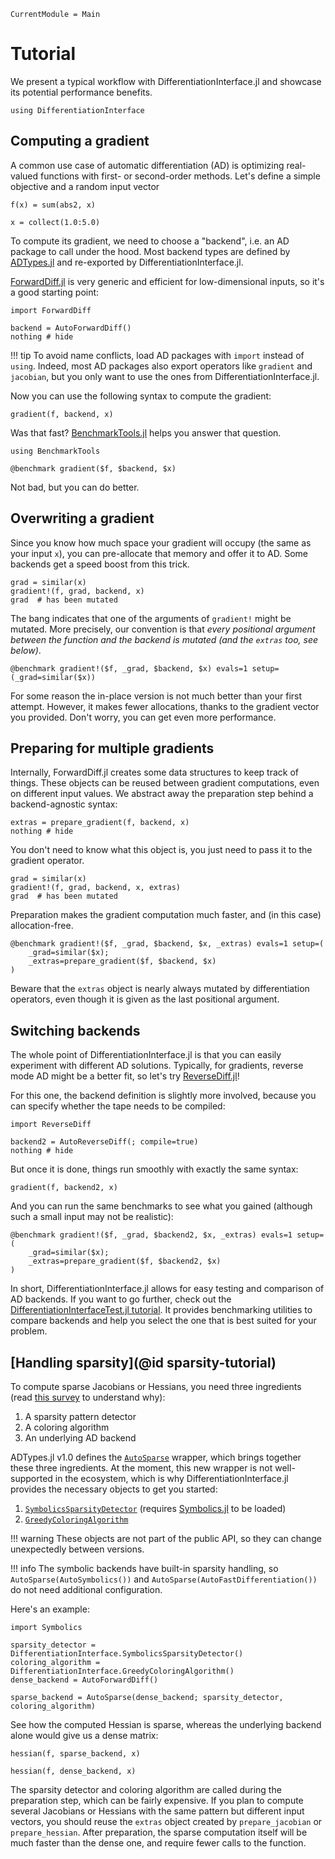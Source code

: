 ```@meta
CurrentModule = Main
```

# Tutorial

We present a typical workflow with DifferentiationInterface.jl and showcase its potential performance benefits.

```@example tuto
using DifferentiationInterface
```

## Computing a gradient

A common use case of automatic differentiation (AD) is optimizing real-valued functions with first- or second-order methods.
Let's define a simple objective and a random input vector

```@example tuto
f(x) = sum(abs2, x)

x = collect(1.0:5.0)
```

To compute its gradient, we need to choose a "backend", i.e. an AD package to call under the hood.
Most backend types are defined by [ADTypes.jl](https://github.com/SciML/ADTypes.jl) and re-exported by DifferentiationInterface.jl.

[ForwardDiff.jl](https://github.com/JuliaDiff/ForwardDiff.jl) is very generic and efficient for low-dimensional inputs, so it's a good starting point:

```@example tuto
import ForwardDiff

backend = AutoForwardDiff()
nothing # hide
```

!!! tip
    To avoid name conflicts, load AD packages with `import` instead of `using`.
    Indeed, most AD packages also export operators like `gradient` and `jacobian`, but you only want to use the ones from DifferentiationInterface.jl.

Now you can use the following syntax to compute the gradient:

```@example tuto
gradient(f, backend, x)
```

Was that fast?
[BenchmarkTools.jl](https://github.com/JuliaCI/BenchmarkTools.jl) helps you answer that question.

```@example tuto
using BenchmarkTools

@benchmark gradient($f, $backend, $x)
```

Not bad, but you can do better.

## Overwriting a gradient

Since you know how much space your gradient will occupy (the same as your input `x`), you can pre-allocate that memory and offer it to AD.
Some backends get a speed boost from this trick.

```@example tuto
grad = similar(x)
gradient!(f, grad, backend, x)
grad  # has been mutated
```

The bang indicates that one of the arguments of `gradient!` might be mutated.
More precisely, our convention is that _every positional argument between the function and the backend is mutated (and the `extras` too, see below)_.

```@example tuto
@benchmark gradient!($f, _grad, $backend, $x) evals=1 setup=(_grad=similar($x))
```

For some reason the in-place version is not much better than your first attempt.
However, it makes fewer allocations, thanks to the gradient vector you provided.
Don't worry, you can get even more performance.

## Preparing for multiple gradients

Internally, ForwardDiff.jl creates some data structures to keep track of things.
These objects can be reused between gradient computations, even on different input values.
We abstract away the preparation step behind a backend-agnostic syntax:

```@example tuto
extras = prepare_gradient(f, backend, x)
nothing # hide
```

You don't need to know what this object is, you just need to pass it to the gradient operator.

```@example tuto
grad = similar(x)
gradient!(f, grad, backend, x, extras)
grad  # has been mutated
```

Preparation makes the gradient computation much faster, and (in this case) allocation-free.

```@example tuto
@benchmark gradient!($f, _grad, $backend, $x, _extras) evals=1 setup=(
    _grad=similar($x);
    _extras=prepare_gradient($f, $backend, $x)
)
```

Beware that the `extras` object is nearly always mutated by differentiation operators, even though it is given as the last positional argument.

## Switching backends

The whole point of DifferentiationInterface.jl is that you can easily experiment with different AD solutions.
Typically, for gradients, reverse mode AD might be a better fit, so let's try [ReverseDiff.jl](https://github.com/JuliaDiff/ReverseDiff.jl)!

For this one, the backend definition is slightly more involved, because you can specify whether the tape needs to be compiled:

```@example tuto
import ReverseDiff

backend2 = AutoReverseDiff(; compile=true)
nothing # hide
```

But once it is done, things run smoothly with exactly the same syntax:

```@example tuto
gradient(f, backend2, x)
```

And you can run the same benchmarks to see what you gained (although such a small input may not be realistic):

```@example tuto
@benchmark gradient!($f, _grad, $backend2, $x, _extras) evals=1 setup=(
    _grad=similar($x);
    _extras=prepare_gradient($f, $backend2, $x)
)
```

In short, DifferentiationInterface.jl allows for easy testing and comparison of AD backends.
If you want to go further, check out the [DifferentiationInterfaceTest.jl tutorial](https://gdalle.github.io/DifferentiationInterface.jl/DifferentiationInterfaceTest/dev/tutorial/).
It provides benchmarking utilities to compare backends and help you select the one that is best suited for your problem.

## [Handling sparsity](@id sparsity-tutorial)

To compute sparse Jacobians or Hessians, you need three ingredients (read [this survey](https://epubs.siam.org/doi/10.1137/S0036144504444711) to understand why):

1. A sparsity pattern detector
2. A coloring algorithm
3. An underlying AD backend

ADTypes.jl v1.0 defines the [`AutoSparse`](@ref) wrapper, which brings together these three ingredients.
At the moment, this new wrapper is not well-supported in the ecosystem, which is why DifferentiationInterface.jl provides the necessary objects to get you started:

1. [`SymbolicsSparsityDetector`](@ref) (requires [Symbolics.jl](https://github.com/JuliaSymbolics/Symbolics.jl) to be loaded)
2. [`GreedyColoringAlgorithm`](@ref)

!!! warning
    These objects are not part of the public API, so they can change unexpectedly between versions.

!!! info
    The symbolic backends have built-in sparsity handling, so `AutoSparse(AutoSymbolics())` and `AutoSparse(AutoFastDifferentiation())` do not need additional configuration.

Here's an example:

```@example tuto
import Symbolics

sparsity_detector = DifferentiationInterface.SymbolicsSparsityDetector()
coloring_algorithm = DifferentiationInterface.GreedyColoringAlgorithm()
dense_backend = AutoForwardDiff()

sparse_backend = AutoSparse(dense_backend; sparsity_detector, coloring_algorithm)
```

See how the computed Hessian is sparse, whereas the underlying backend alone would give us a dense matrix:

```@example tuto
hessian(f, sparse_backend, x)
```

```@example tuto
hessian(f, dense_backend, x)
```

The sparsity detector and coloring algorithm are called during the preparation step, which can be fairly expensive.
If you plan to compute several Jacobians or Hessians with the same pattern but different input vectors, you should reuse the `extras` object created by `prepare_jacobian` or `prepare_hessian`.
After preparation, the sparse computation itself will be much faster than the dense one, and require fewer calls to the function. 